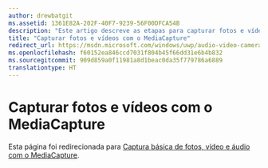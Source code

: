 ```yaml
---
author: drewbatgit
ms.assetid: 1361E82A-202F-40F7-9239-56F00DFCA54B
description: "Este artigo descreve as etapas para capturar fotos e vídeo usando a API do MediaCapture incluindo como inicializar e desligar o MediaCapture e como lidar as mudanças na orientação do dispositivo."
title: "Capturar fotos e vídeos com o MediaCapture"
redirect_url: https://msdn.microsoft.com/windows/uwp/audio-video-camera/basic-photo-video-and-audio-capture-with-mediacapture/
ms.openlocfilehash: f60152ea846ccd7031f804b45f66dd31e6b4b832
ms.sourcegitcommit: 909d859a0f11981a8d1beac0da35f779786a6889
translationtype: HT
---
```

# <a name="capture-photos-and-video-with-mediacapture"></a>Capturar fotos e vídeos com o MediaCapture

Esta página foi redirecionada para [Captura básica de fotos, vídeo e áudio com o MediaCapture](basic-photo-video-and-audio-capture-with-MediaCapture.md).
